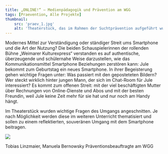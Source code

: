 ```yaml
---
title: „ONLINE!“ – Medienpädagogik und Prävention am WGG
tags: [Praevention, Alle Projekte]
thumbnail: 
    src: 'praev_1.jpg'
    alt: 'Theaterstück, das im Rahmen der Suchtprävention aufgeführt wurde.'
---
```


Modernes Mittel zur Verständigung oder ständiger Streit ums Smartphone und die Art der Nutzung? Die beiden Schauspielerinnen
der rollenden Bühne „Weimarer Kulturexpress“ verstanden es auf authentische, überzeugende und schülernahe Weise darzustellen,
wie das Kommunikationsmittel Smartphone Beziehungen zerstören kann: Jule bekommt zum Geburtstag ein neues Smartphone.
In ihrer Begeisterung gehen wichtige Fragen unter: Was passiert mit den geposteteten Bildern? Wer steckt wirklich hinter jungen Mann,
der sich im Chat-Room für Jule interessiert? Es kommt zum offenen Streit: mit der viel beschäftigten Mutter über Rechnungen von
Online-Dienste  und Abos und mit der besten Freundin, weil Jule keine Zeit mehr für sie hat und nur noch am Handy hängt.

Im Theaterstück wurden wichtige Fragen des Umgangs angeschnitten. Je nach Möglichkeit werden diese im weiteren Unterricht thematisiert und sollen zu einem reflektierten,
souveränen Umgang mit dem Smartphone beitragen.

<img src = "/images/praev_1.jpg">

Tobias Linzmaier, Manuela Bernowsky
Präventionsbeauftragte am WGG
